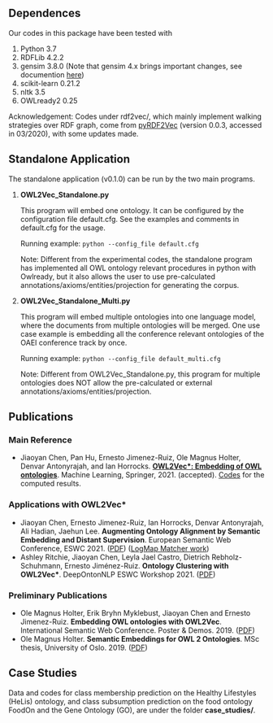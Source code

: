 ## Dependences 
Our codes in this package have been tested with
  1. Python 3.7
  2. RDFLib 4.2.2
  3. gensim 3.8.0 (Note that gensim 4.x brings important changes, see documention [here](https://github.com/RaRe-Technologies/gensim/wiki/Migrating-from-Gensim-3.x-to-4))
  4. scikit-learn 0.21.2
  5. nltk 3.5
  6. OWLready2 0.25
  
 Acknowledgement: 
 Codes under rdf2vec/, which mainly implement walking strategies over RDF graph, 
 come from [pyRDF2Vec](https://github.com/IBCNServices/pyRDF2Vec) (version 0.0.3, accessed in 03/2020), with some updates made.

## Standalone Application
The standalone application (v0.1.0) can be run by the two main programs.

1. **OWL2Vec\_Standalone.py**

    This program will embed one ontology. It can be configured by the configuration file default.cfg. See the examples and comments in default.cfg for the usage.

    Running example: ```python --config_file default.cfg```

    Note: Different from the experimental codes, the standalone program has implemented all OWL ontology relevant procedures in python with Owlready, but it also allows the user to use pre-calculated annotations/axioms/entities/projection for generating the corpus. 

2. **OWL2Vec\_Standalone_Multi.py**

    This program will embed multiple ontologies into one language model, where the documents from multiple ontologies will be merged. One use case example is embedding all the conference relevant ontologies of the OAEI conference track by once.

    Running example: ```python --config_file default_multi.cfg```

    Note: Different from OWL2Vec\_Standalone.py, this program for multiple ontologies does NOT allow the pre-calculated or external annotations/axioms/entities/projection.

## Publications

### Main Reference

- Jiaoyan Chen, Pan Hu, Ernesto Jimenez-Ruiz, Ole Magnus Holter, Denvar Antonyrajah, and Ian Horrocks. [****OWL2Vec\*: Embedding of OWL ontologies****](https://arxiv.org/abs/2009.14654). Machine Learning, Springer, 2021. (accepted). [Codes](https://github.com/KRR-Oxford/OWL2Vec-Star/releases/tag/OWL2Vec-Star-ML-2021-Journal) for the computed results. 

### Applications with OWL2Vec\*
- Jiaoyan Chen, Ernesto Jimenez-Ruiz, Ian Horrocks, Denvar Antonyrajah, Ali Hadian, Jaehun Lee. **Augmenting Ontology Alignment by Semantic Embedding and Distant Supervision**. European Semantic Web Conference, ESWC 2021. ([PDF](https://openaccess.city.ac.uk/id/eprint/25810/1/ESWC2021_ontology_alignment_LogMap_ML.pdf)) ([LogMap Matcher work](https://github.com/ernestojimenezruiz/logmap-matcher/))
- Ashley Ritchie, Jiaoyan Chen, Leyla Jael Castro, Dietrich Rebholz-Schuhmann, Ernesto Jiménez-Ruiz. **Ontology Clustering with OWL2Vec\***. DeepOntonNLP ESWC Workshop 2021. ([PDF](https://openaccess.city.ac.uk/id/eprint/25933/1/OntologyClusteringOWL2Vec_DeepOntoNLP2021.pdf)) 

### Preliminary Publications
- Ole Magnus Holter, Erik Bryhn Myklebust, Jiaoyan Chen and Ernesto Jimenez-Ruiz. **Embedding OWL ontologies with OWL2Vec**. International Semantic Web Conference. Poster & Demos. 2019. ([PDF](https://www.cs.ox.ac.uk/isg/TR/OWL2vec_iswc2019_poster.pdf))
- Ole Magnus Holter. **Semantic Embeddings for OWL 2 Ontologies**. MSc thesis, University of Oslo. 2019. ([PDF](https://www.duo.uio.no/bitstream/handle/10852/69078/thesis_ole_magnus_holter.pdf))


## Case Studies 
Data and codes for class membership prediction on the Healthy Lifestyles (HeLis) ontology, 
and class subsumption prediction on the food ontology FoodOn and the Gene Ontology (GO), are under the folder **case\_studies/**.
